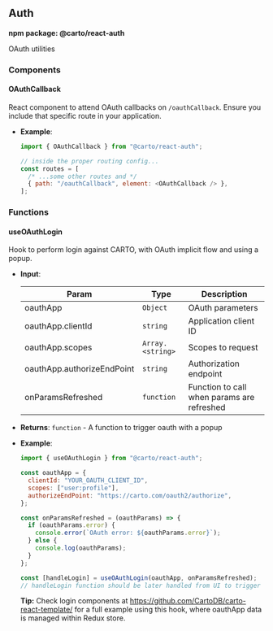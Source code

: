 ## Auth

**npm package: @carto/react-auth**

OAuth utilities

### Components

#### OAuthCallback

React component to attend OAuth callbacks on `/oauthCallback`. Ensure you include that specific route in your application.

- **Example**:

  ```js
  import { OAuthCallback } from "@carto/react-auth";

  // inside the proper routing config...
  const routes = [
    /* ...some other routes and */
    { path: "/oauthCallback", element: <OAuthCallback /> },
  ];
  ```

### Functions

#### useOAuthLogin

Hook to perform login against CARTO, with OAuth implicit flow and using a popup.

- **Input**:

  | Param                      | Type                              | Description                                |
  | -------------------------- | --------------------------------- | ------------------------------------------ |
  | oauthApp                   | <code>Object</code>               | OAuth parameters                           |
  | oauthApp.clientId          | <code>string</code>               | Application client ID                      |
  | oauthApp.scopes            | <code>Array.&lt;string&gt;</code> | Scopes to request                          |
  | oauthApp.authorizeEndPoint | <code>string</code>               | Authorization endpoint                     |
  | onParamsRefreshed          | <code>function</code>             | Function to call when params are refreshed |

- **Returns**: <code>function</code> - A function to trigger oauth with a popup

- **Example**:

  ```js
  import { useOAuthLogin } from "@carto/react-auth";

  const oauthApp = {
    clientId: "YOUR_OAUTH_CLIENT_ID",
    scopes: ["user:profile"],
    authorizeEndPoint: "https://carto.com/oauth2/authorize",
  };

  const onParamsRefreshed = (oauthParams) => {
    if (oauthParams.error) {
      console.error(`OAuth error: ${oauthParams.error}`);
    } else {
      console.log(oauthParams);
    }
  };

  const [handleLogin] = useOAuthLogin(oauthApp, onParamsRefreshed);
  // handleLogin function should be later handled from UI to trigger the flow
  ```

  **Tip:** Check login components at https://github.com/CartoDB/carto-react-template/ for a full example using this hook, where oauthApp data is managed within Redux store.
